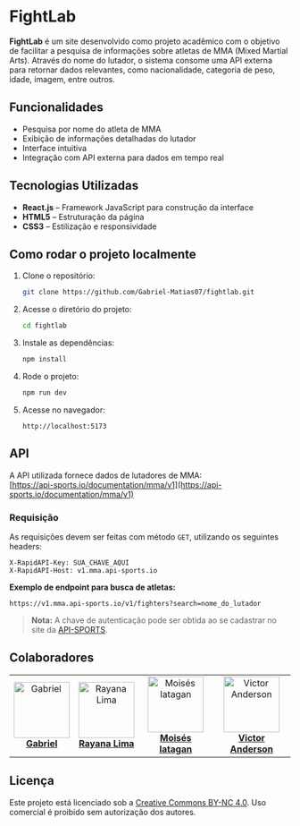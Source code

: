 # FightLab

**FightLab** é um site desenvolvido como projeto acadêmico com o objetivo de facilitar a pesquisa de informações sobre atletas de MMA (Mixed Martial Arts). Através do nome do lutador, o sistema consome uma API externa para retornar dados relevantes, como nacionalidade, categoria de peso, idade, imagem, entre outros.

## Funcionalidades

- Pesquisa por nome do atleta de MMA  
- Exibição de informações detalhadas do lutador  
- Interface intuitiva  
- Integração com API externa para dados em tempo real  

## Tecnologias Utilizadas

- **React.js** – Framework JavaScript para construção da interface  
- **HTML5** – Estruturação da página  
- **CSS3** – Estilização e responsividade  

## Como rodar o projeto localmente

1. Clone o repositório:

    ```bash
    git clone https://github.com/Gabriel-Matias07/fightlab.git
    ```

2. Acesse o diretório do projeto:

    ```bash
    cd fightlab
    ```

3. Instale as dependências:

    ```bash
    npm install
    ```

4. Rode o projeto:

    ```bash
    npm run dev
    ```

5. Acesse no navegador:

    ```
    http://localhost:5173
    ```

## API

A API utilizada fornece dados de lutadores de MMA:  
[https://api-sports.io/documentation/mma/v1](https://api-sports.io/documentation/mma/v1)  

### Requisição

As requisições devem ser feitas com método `GET`, utilizando os seguintes headers:

```http
X-RapidAPI-Key: SUA_CHAVE_AQUI
X-RapidAPI-Host: v1.mma.api-sports.io
```

**Exemplo de endpoint para busca de atletas:**

```
https://v1.mma.api-sports.io/v1/fighters?search=nome_do_lutador
```

> **Nota:** A chave de autenticação pode ser obtida ao se cadastrar no site da [API-SPORTS](https://api-sports.io/).

## Colaboradores

<table> 
  <tr> 
    <td align="center"> 
      <img src="https://avatars.githubusercontent.com/u/124216130?v=4" width="100px;" alt="Gabriel"/><br /> 
      <strong><a href="https://github.com/Gabriel-Matias07">Gabriel</a></strong> 
    </td> 
    <td align="center"> 
      <img src="https://avatars.githubusercontent.com/u/173968372?v=4" width="100px;" alt="Rayana Lima"/><br /> 
      <strong><a href="https://github.com/Rayanagmss">Rayana Lima</a></strong> 
    </td> 
    <td align="center"> 
      <img src="https://avatars.githubusercontent.com/u/99146426?v=4" width="100px;" alt="Moisés Iatagan"/><br /> 
      <strong><a href="https://github.com/miyatakuun">Moisés Iatagan</a></strong> 
    </td> 
    <td align="center"> 
      <img src="https://avatars.githubusercontent.com/u/124687497?v=4" width="100px;" alt="Victor Anderson"/><br /> 
      <strong><a href="https://github.com/VictorNicolau-coder">Victor Anderson</a></strong> 
    </td> 
  </tr> 
</table>  

## Licença

Este projeto está licenciado sob a [Creative Commons BY-NC 4.0](https://creativecommons.org/licenses/by-nc/4.0/). Uso comercial é proibido sem autorização dos autores.